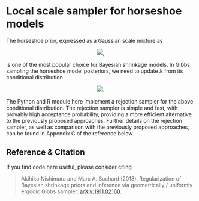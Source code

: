 Local scale sampler for horseshoe models
========

The horseshoe prior, expressed as a Gaussian scale mixture as
<p align="center">
  <img src="https://latex.codecogs.com/gif.latex?%5Cbeta%20%5C%2C%20%7C%20%5C%2C%20%5Ctau%2C%20%5Clambda%20%5Csim%20%5Cmathcal%7BN%7D%280%2C%20%5Ctau%5E2%20%5Clambda%5E2%29%2C%20%5C%20%5Clambda%20%5Csim%20%5Ctextrm%7BCauchy%7D%5E&plus;%280%2C%201%29">,
</p>
is one of the most popular choice for Bayesian shrinkage models.
In Gibbs sampling the horseshoe model posteriors, we need to update &lambda; from its conditional distribution
<p align="center">
  <img src="https://latex.codecogs.com/gif.latex?%5Cpi%28%5Clambda%20%5C%2C%20%7C%20%5C%2C%20%5Ctau%2C%20%5Cbeta%29%20%5Cpropto%20%5Cfrac%7B1%7D%7B%5Clambda%7D%20%5Cexp%5Cleft%28-%20%5Cfrac%7B%5Cbeta%5E2%7D%7B2%20%5Ctau%5E2%20%5Clambda%5E2%7D%20%5Cright%29%20%5Cfrac%7B1%7D%7B1%20&plus;%20%5Clambda%5E2%7D">.
</p>
The Python and R module here implement a rejection sampler for the above conditional distribution.
The rejection sampler is simple and fast, with provably high acceptance probability,  providing a more efficient alternative to the previously proposed approaches.
Further details on the rejection sampler, as well as comparison with the previously proposed approaches, can be found in Appendix C of the reference below.

Reference & Citation
--------
If you find code here useful, please consider citing
> Akihiko Nishimura and Marc A. Suchard (2018).
> Regularization of Bayesian shrinkage priors and inference via geometrically / uniformly ergodic Gibbs sampler. [arXiv:1911.02160](http://arxiv.org/abs/1911.02160).
